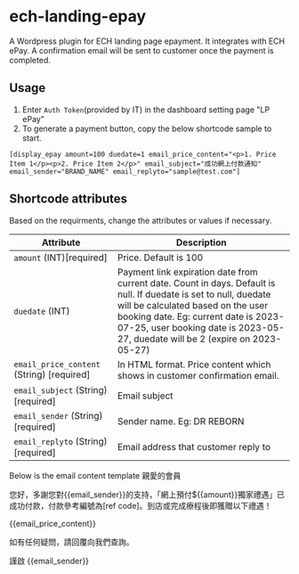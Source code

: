 # ech-landing-epay
A Wordpress plugin for ECH landing page epayment. It integrates with ECH ePay. A confirmation email will be sent to customer once the payment is completed. 

## Usage 
1. Enter `Auth Token`(provided by IT) in the dashboard setting page "LP ePay" 
2. To generate a payment button, copy the below shortcode sample to start. 
```
[display_epay amount=100 duedate=1 email_price_content="<p>1. Price Item 1</p><p>2. Price Item 2</p>" email_subject="成功網上付款通知" email_sender="BRAND_NAME" email_replyto="sample@test.com"]
```

## Shortcode attributes
Based on the requirments, change the attributes or values if necessary.

Attribute | Description
----------|-------------
`amount` (INT)[required] | Price. Default is 100
`duedate` (INT) | Payment link expiration date from current date. Count in days. Default is null. If duedate is set to null, duedate will be calculated based on the user booking date. Eg: current date is 2023-07-25, user booking date is 2023-05-27, duedate will be 2 (expire on 2023-05-27)
`email_price_content` (String) [required] | In HTML format. Price content which shows in customer confirmation email. 
`email_subject` (String) [required] | Email subject
`email_sender` (String) [required] | Sender name. Eg: DR REBORN 
`email_replyto` (String) [required] | Email address that customer reply to


Below is the email content template
親愛的會員

您好，多謝您對{{email_sender}}的支持，「網上預付${{amount}}獨家禮遇」已成功付款，付款參考編號為[ref code]。到店或完成療程後即獲贈以下禮遇！

{{email_price_content}}

如有任何疑問，請回覆向我們查詢。

謹啟
{{email_sender}}